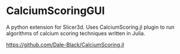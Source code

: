 # CalciumScoringGUI

A python extension for Slicer3d. Uses CalciumScoring.jl plugin to run algorithms of calcium scoring techniques written in Julia.

https://github.com/Dale-Black/CalciumScoring.jl
